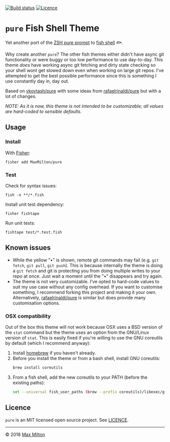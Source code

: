 <!-- markdownlint-disable first-line-h1 -->

<!-- [![Build status](https://img.shields.io/travis/MaxMilton/pure.svg)](https://travis-ci.org/MaxMilton/pure) -->
[![Build status](https://travis-ci.com/MaxMilton/pure.svg?branch=master)](https://travis-ci.com/MaxMilton/pure)
[![Licence](https://img.shields.io/github/license/MaxMilton/pure.svg)](https://github.com/MaxMilton/pure/blob/master/LICENCE)

# `pure` Fish Shell Theme

Yet another port of the [ZSH pure prompt](https://github.com/sindresorhus/pure) to [fish shell](https://github.com/fish-shell/fish-shell) 🐟.

<!-- FIXME: Add image -->
<!-- ![pure](https://cloud.githubusercontent.com/assets/8317250/13661599/777665a2-e6d7-11e5-9078-eae115fa140a.png) -->

Why create another `pure`? The other fish themes either didn't have async git functionality or were buggy or too low performance to use day-to-day. This theme _does_ have working async git fetching and dirty state checking so your shell wont get slowed down even when working on large git repos. I've attempted to get the best possible performance since this is something I use constantly day in, day out.

Based on [vkovtash/pure](https://github.com/vkovtash/pure) with some ideas from [rafaelrinaldi/pure](https://github.com/rafaelrinaldi/pure) but with a lot of changes.

_NOTE: As it is now, this theme is not intended to be customizable; all values are hard-coded to sensible defaults._

## Usage

### Install

With [Fisher](https://github.com/jorgebucaran/fisher):

```fish
fisher add MaxMilton/pure
```

### Test

Check for syntax issues:

```fish
fish -n **/*.fish
```

Install unit test dependency:

```fish
fisher fishtape
```

Run unit tests:

```fish
fishtape test/*.test.fish
```

## Known issues

- While the yellow "•" is shown, remote git commands may fail (e.g. `git fetch`, `git pull`, `git push`). This is because internally the theme is doing a `git fetch` and git is protecting you from doing multiple writes to your repo at once. Just wait a moment until the "•" disappears and try again.
- The theme is not very customizable. I've opted to hard-code values to suit my use case without any config overhead. If you want to customise something, I recommend forking this project and making it your own. Alternatively, [rafaelrinaldi/pure](https://github.com/rafaelrinaldi/pure) is similar but does provide many customisation options.

### OSX compatibility

Out of the box this theme will not work because OSX uses a BSD version of the `stat` command but the theme uses an option from the GNU/Linux version of `stat`. This is easily fixed if you're willing to use the GNU coreutils by default (which I recommend anyway):

1. Install [homebrew](https://brew.sh/) if you haven't already.
1. Before you install the theme or from a bash shell, install GNU coreutils:
    ```sh
    brew install coreutils
    ```
1. From a fish shell, add the new coreutils to your PATH (before the existing paths):
    ```sh
    set --universal fish_user_paths (brew --prefix coreutils)/libexec/gnubin $fish_user_paths
    ```

## Licence

`pure` is an MIT licensed open source project. See [LICENCE](https://github.com/MaxMilton/pure/blob/master/LICENCE).

-----

© 2018 [Max Milton](https://maxmilton.com)
